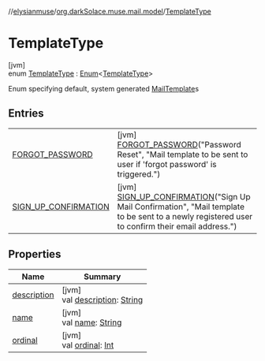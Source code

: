 //[elysianmuse](../../../index.md)/[org.darkSolace.muse.mail.model](../index.md)/[TemplateType](index.md)

# TemplateType

[jvm]\
enum [TemplateType](index.md) : [Enum](https://kotlinlang.org/api/latest/jvm/stdlib/kotlin/-enum/index.html)&lt;[TemplateType](index.md)&gt; 

Enum specifying default, system generated [MailTemplate](../-mail-template/index.md)s

## Entries

| | |
|---|---|
| [FORGOT_PASSWORD](-f-o-r-g-o-t_-p-a-s-s-w-o-r-d/index.md) | [jvm]<br>[FORGOT_PASSWORD](-f-o-r-g-o-t_-p-a-s-s-w-o-r-d/index.md)(&quot;Password Reset&quot;, &quot;Mail template to be sent to user if 'forgot password' is triggered.&quot;) |
| [SIGN_UP_CONFIRMATION](-s-i-g-n_-u-p_-c-o-n-f-i-r-m-a-t-i-o-n/index.md) | [jvm]<br>[SIGN_UP_CONFIRMATION](-s-i-g-n_-u-p_-c-o-n-f-i-r-m-a-t-i-o-n/index.md)(&quot;Sign Up Mail Confirmation&quot;, &quot;Mail template to be sent to a newly registered user to confirm their email address.&quot;) |

## Properties

| Name | Summary |
|---|---|
| [description](description.md) | [jvm]<br>val [description](description.md): [String](https://kotlinlang.org/api/latest/jvm/stdlib/kotlin/-string/index.html) |
| [name](../../org.darkSolace.muse.user.model/-user-tag/-a-r-t-i-s-t/index.md#-372974862%2FProperties%2F-1216412040) | [jvm]<br>val [name](../../org.darkSolace.muse.user.model/-user-tag/-a-r-t-i-s-t/index.md#-372974862%2FProperties%2F-1216412040): [String](https://kotlinlang.org/api/latest/jvm/stdlib/kotlin/-string/index.html) |
| [ordinal](../../org.darkSolace.muse.user.model/-user-tag/-a-r-t-i-s-t/index.md#-739389684%2FProperties%2F-1216412040) | [jvm]<br>val [ordinal](../../org.darkSolace.muse.user.model/-user-tag/-a-r-t-i-s-t/index.md#-739389684%2FProperties%2F-1216412040): [Int](https://kotlinlang.org/api/latest/jvm/stdlib/kotlin/-int/index.html) |
